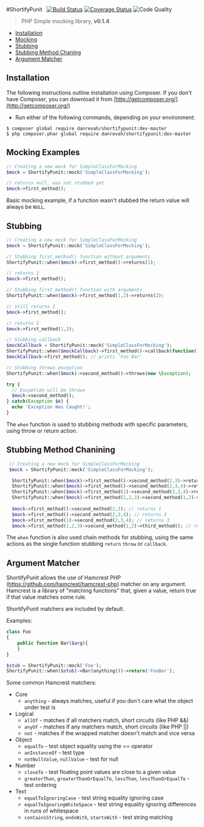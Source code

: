 #ShortifyPunit &nbsp; [![Build Status](https://travis-ci.org/danrevah/ShortifyPunit.svg?branch=master)](https://travis-ci.org/danrevah/ShortifyPunit)  [![Coverage Status](https://coveralls.io/repos/danrevah/ShortifyPunit/badge.png?branch=master)](https://coveralls.io/repos/danrevah/ShortifyPunit/badge.png?branch=master) ![Code Quality](https://scrutinizer-ci.com/g/danrevah/ShortifyPunit/badges/quality-score.png?b=master)
> PHP Simple mocking library, **v0.1.4**

 * [Installation](#installation)
 * [Mocking](#mocking-examples)
 * [Stubbing](#stubbing)
 * [Stubbing Method Chaning](#stubbing-method-chaining)
 * [Argument Matcher](#argument-matcher)

## Installation

The following instructions outline installation using Composer. If you don't
have Composer, you can download it from [http://getcomposer.org/](http://getcomposer.org/)

 * Run either of the following commands, depending on your environment:

```
$ composer global require danrevah/shortifypunit:dev-master
$ php composer.phar global require danrevah/shortifypunit:dev-master
```

## Mocking Examples
```php
// Creating a new mock for SimpleClassForMocking
$mock = ShortifyPunit::mock('SimpleClassForMocking');

// returns null, was not stubbed yet
$mock->first_method();
```

Basic mocking example, if a function wasn't stubbed the return value will always be `NULL`.

## Stubbing
```php
// Creating a new mock for SimpleClassForMocking
$mock = ShortifyPunit::mock('SimpleClassForMocking');

// Stubbing first_method() function without arguments
ShortifyPunit::when($mock)->first_method()->returns(1);

// returns 1
$mock->first_method();

// Stubbing first_method() function with arguments
ShortifyPunit::when($mock)->first_method(1,2)->returns(2);

// still returns 1
$mock->first_method();

// returns 2
$mock->first_method(1,2);

// Stubbing callback
$mockCallback = ShortifyPunit::mock('SimpleClassForMocking');
ShortifyPunit::when($mockCallback)->first_method()->callback(function() { echo 'Foo Bar'; });
$mockCallback->first_method(); // prints 'Foo Bar'

// Stubbing throws exception
ShortifyPunit::when($mock)->second_method()->throws(new \Exception);

try {
  // Excpetion will be thrown
  $mock->second_method();
} catch(Exception $e) {
  echo 'Exception Was Caught!';
}
```
The `when` function is used to stubbing methods with specific parameters, using throw or return action.

## Stubbing Method Chanining
```php
 // Creating a new mock for SimpleClassForMocking
 $mock = ShortifyPunit::mock('SimpleClassForMocking');

  ShortifyPunit::when($mock)->first_method()->second_method(2,3)->returns(1);
  ShortifyPunit::when($mock)->first_method()->second_method(2,3,4)->returns(2);
  ShortifyPunit::when($mock)->first_method(1)->second_method(2,3,4)->returns(3);
  ShortifyPunit::when($mock)->first_method(1,2,3)->second_method(1,2)->third_method()->returns(4);
  
  $mock->first_method()->second_method(2,3); // returns 1
  $mock->first_method()->second_method(2,3,4); // returns 2
  $mock->first_method(1)->second_method(2,3,4); // returns 3
  $mock->first_method(1,2,3)->second_method(1,2)->third_method(); // return 4
```
The `when` function is also used chain methods for stubbing, using the same actions as the single function stubbing `return` `throw` or `callback`.


## Argument Matcher

ShortifyPunit allows the use of Hamcrest PHP (https://github.com/hamcrest/hamcrest-php) matcher on any argument. Hamcrest is a library of "matching functions" that, given a value, return true if that value
matches some rule.

ShortifyPunit matchers are included by default.

Examples:

```php
class Foo
{
	public function Bar($arg){
	}
}

$stub = ShortifyPunit::mock('Foo');
ShortifyPunit::when($stub)->Bar(anything())->return('FooBar');
```

Some common Hamcrest matchers:

- Core
	* `anything` - always matches, useful if you don't care what the object under test is
- Logical
	* `allOf` - matches if all matchers match, short circuits (like PHP &&)
	* `anyOf` - matches if any matchers match, short circuits (like PHP ||)
	* `not` - matches if the wrapped matcher doesn't match and vice versa
- Object
	* `equalTo` - test object equality using the == operator
	* `anInstanceOf` - test type
	* `notNullValue`, `nullValue` - test for null
- Number
	* `closeTo` - test floating point values are close to a given value
	* `greaterThan`, `greaterThanOrEqualTo`, `lessThan`, `lessThanOrEqualTo` - test ordering
- Text
	* `equalToIgnoringCase` - test string equality ignoring case
	* `equalToIgnoringWhiteSpace` - test string equality ignoring differences in runs of whitespace
	* `containsString`, `endsWith`, `startsWith` - test string matching
